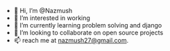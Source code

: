 - 👋 Hi, I’m @Nazmush
- 👀 I’m interested in working
- 🌱 I’m currently learning problem solving and django
- 💞️ I’m looking to collaborate on open source projects
- 📫 reach me at nazmush27@gmail.com.

<!---
Nazmush/Nazmush is a ✨ special ✨ repository because its `README.md` (this file) appears on your GitHub profile.
You can click the Preview link to take a look at your changes.
--->
